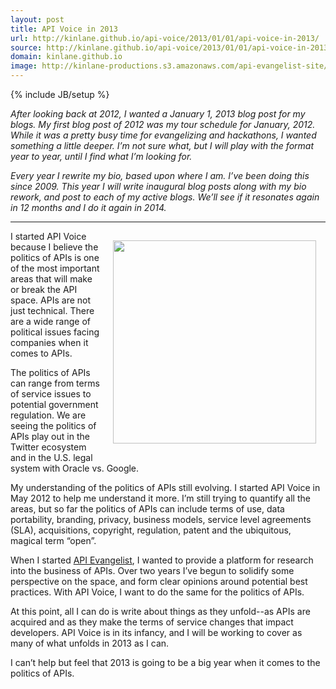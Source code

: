 ```yaml
---
layout: post
title: API Voice in 2013
url: http://kinlane.github.io/api-voice/2013/01/01/api-voice-in-2013/
source: http://kinlane.github.io/api-voice/2013/01/01/api-voice-in-2013/
domain: kinlane.github.io
image: http://kinlane-productions.s3.amazonaws.com/api-evangelist-site/blog/Tag-Cloud-API-Voice.png
---
```

{% include JB/setup %}<p><p><em>After looking back at 2012, I wanted a January 1, 2013 blog post for my blogs.  My first blog post of 2012 was my tour schedule for January, 2012.  While it was a pretty busy time for evangelizing and hackathons, I wanted something a little deeper.  I&rsquo;m not sure what, but I will play with the format year to year, until I find what I&rsquo;m looking for.</em></p>
<p><em>Every year I rewrite my bio, based upon where I am.  I&rsquo;ve been doing this since 2009.   This year I will write inaugural blog posts along with my bio rework, and post to each of my active blogs.  We&rsquo;ll see if it resonates again in 12 months and I do it again in 2014.</em></p>
<hr />
<p><img style="padding: 15px;" src="https://s3.amazonaws.com/kinlane-productions/api-voice/Tag-Cloud-API-Voice.png" alt="" width="325" align="right" /></p>
<p>I started API Voice because I believe the politics of APIs is one of the most important areas that will make or break the API space.  APIs are not just technical.  There are a wide range of political issues facing companies when it comes to APIs.</p>
<p>The politics of APIs can range from terms of service issues to potential government regulation.  We are seeing the politics of APIs play out in the Twitter ecosystem and in the U.S. legal system with Oracle vs. Google.</p>
<p>My understanding of the politics of APIs still evolving.  I started API Voice in May 2012 to help me understand it more.  I&rsquo;m still trying to quantify all the areas, but so far the politics of APIs can include terms of use, data portability, branding, privacy, business models, service level agreements (SLA), acquisitions, copyright, regulation, patent and the ubiquitous, magical term &ldquo;open&rdquo;.</p>
<p>When I started <a title="API Evangelist" href="http://apievangelist.com">API Evangelist</a>, I wanted to provide a platform for research into the business of APIs.  Over two years I&rsquo;ve begun to solidify some perspective on the space, and form clear opinions around potential best practices.  With API Voice, I want to do the same for the politics of APIs.</p>
<p>At this point, all I can do is write about things as they unfold--as APIs are acquired and as they make the terms of service changes that impact developers.  API Voice is in its infancy, and I will be working to cover as many of what unfolds in 2013 as I can.</p>
<p>I can&rsquo;t help but feel that 2013 is going to be a big year when it comes to the politics of APIs.</p></p>
